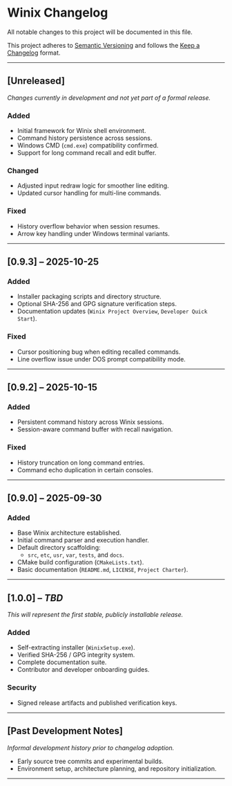 # Winix Changelog
All notable changes to this project will be documented in this file.

This project adheres to [Semantic Versioning](https://semver.org/) and follows the
[Keep a Changelog](https://keepachangelog.com/en/1.1.0/) format.

---

## [Unreleased]
_Changes currently in development and not yet part of a formal release._

### Added
- Initial framework for Winix shell environment.
- Command history persistence across sessions.
- Windows CMD (`cmd.exe`) compatibility confirmed.
- Support for long command recall and edit buffer.

### Changed
- Adjusted input redraw logic for smoother line editing.
- Updated cursor handling for multi-line commands.

### Fixed
- History overflow behavior when session resumes.
- Arrow key handling under Windows terminal variants.

---

## [0.9.3] – 2025-10-25
### Added
- Installer packaging scripts and directory structure.
- Optional SHA-256 and GPG signature verification steps.
- Documentation updates (`Winix Project Overview`, `Developer Quick Start`).

### Fixed
- Cursor positioning bug when editing recalled commands.
- Line overflow issue under DOS prompt compatibility mode.

---

## [0.9.2] – 2025-10-15
### Added
- Persistent command history across Winix sessions.
- Session-aware command buffer with recall navigation.

### Fixed
- History truncation on long command entries.
- Command echo duplication in certain consoles.

---

## [0.9.0] – 2025-09-30
### Added
- Base Winix architecture established.
- Initial command parser and execution handler.
- Default directory scaffolding:
  - `src`, `etc`, `usr`, `var`, `tests`, and `docs`.
- CMake build configuration (`CMakeLists.txt`).
- Basic documentation (`README.md`, `LICENSE`, `Project Charter`).

---

## [1.0.0] – *TBD*
_This will represent the first stable, publicly installable release._

### Added
- Self-extracting installer (`WinixSetup.exe`).
- Verified SHA-256 / GPG integrity system.
- Complete documentation suite.
- Contributor and developer onboarding guides.

### Security
- Signed release artifacts and published verification keys.

---

## [Past Development Notes]
_Informal development history prior to changelog adoption._

- Early source tree commits and experimental builds.
- Environment setup, architecture planning, and repository initialization.

---

